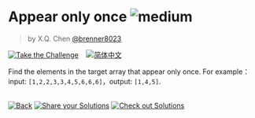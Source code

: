 <!--info-header-start--><h1>Appear only once <img src="https://img.shields.io/badge/-medium-d9901a" alt="medium"/> </h1><blockquote><p>by X.Q. Chen <a href="https://github.com/brenner8023" target="_blank">@brenner8023</a></p></blockquote><p><a href="https://tsch.js.org/9898/play" target="_blank"><img src="https://img.shields.io/badge/-Take%20the%20Challenge-3178c6?logo=typescript&logoColor=white" alt="Take the Challenge"/></a> &nbsp;&nbsp;&nbsp;<a href="./README.zh-CN.md" target="_blank"><img src="https://img.shields.io/badge/-%E7%AE%80%E4%BD%93%E4%B8%AD%E6%96%87-gray" alt="简体中文"/></a> </p><!--info-header-end-->

Find the elements in the target array that appear only once. For example：input: `[1,2,2,3,3,4,5,6,6,6]`，output: `[1,4,5]`.


<!--info-footer-start--><br><a href="../../README.md" target="_blank"><img src="https://img.shields.io/badge/-Back-grey" alt="Back"/></a> <a href="https://tsch.js.org/9898/answer" target="_blank"><img src="https://img.shields.io/badge/-Share%20your%20Solutions-teal" alt="Share your Solutions"/></a> <a href="https://tsch.js.org/9898/solutions" target="_blank"><img src="https://img.shields.io/badge/-Check%20out%20Solutions-de5a77?logo=awesome-lists&logoColor=white" alt="Check out Solutions"/></a> <!--info-footer-end-->